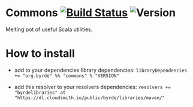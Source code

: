 # Commons [![Build Status](https://travis-ci.org/Byrde/commons.svg?branch=master)](https://travis-ci.org/Byrde/commons) ![Version](https://img.shields.io/badge/version-164-blue.svg)

Melting pot of useful Scala utilities.

# How to install

* add to your dependencies library dependencies:
```libraryDependencies += "org.byrde" %% "commons" % "VERSION"```

* add this resolver to your resolvers dependencies:
```resolvers += "byrdelibraries" at "https://dl.cloudsmith.io/public/byrde/libraries/maven/"```
